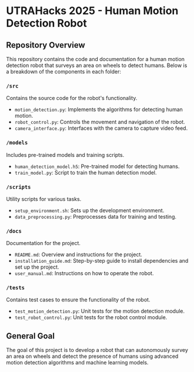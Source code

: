 # UTRAHacks 2025 - Human Motion Detection Robot

## Repository Overview

This repository contains the code and documentation for a human motion detection robot that surveys an area on wheels to detect humans. Below is a breakdown of the components in each folder:

### `/src`
Contains the source code for the robot's functionality.
- `motion_detection.py`: Implements the algorithms for detecting human motion.
- `robot_control.py`: Controls the movement and navigation of the robot.
- `camera_interface.py`: Interfaces with the camera to capture video feed.

### `/models`
Includes pre-trained models and training scripts.
- `human_detection_model.h5`: Pre-trained model for detecting humans.
- `train_model.py`: Script to train the human detection model.

### `/scripts`
Utility scripts for various tasks.
- `setup_environment.sh`: Sets up the development environment.
- `data_preprocessing.py`: Preprocesses data for training and testing.

### `/docs`
Documentation for the project.
- `README.md`: Overview and instructions for the project.
- `installation_guide.md`: Step-by-step guide to install dependencies and set up the project.
- `user_manual.md`: Instructions on how to operate the robot.

### `/tests`
Contains test cases to ensure the functionality of the robot.
- `test_motion_detection.py`: Unit tests for the motion detection module.
- `test_robot_control.py`: Unit tests for the robot control module.

## General Goal
The goal of this project is to develop a robot that can autonomously survey an area on wheels and detect the presence of humans using advanced motion detection algorithms and machine learning models.